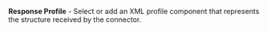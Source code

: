 **Response Profile** - Select or add an XML profile component that represents the structure received by the connector.